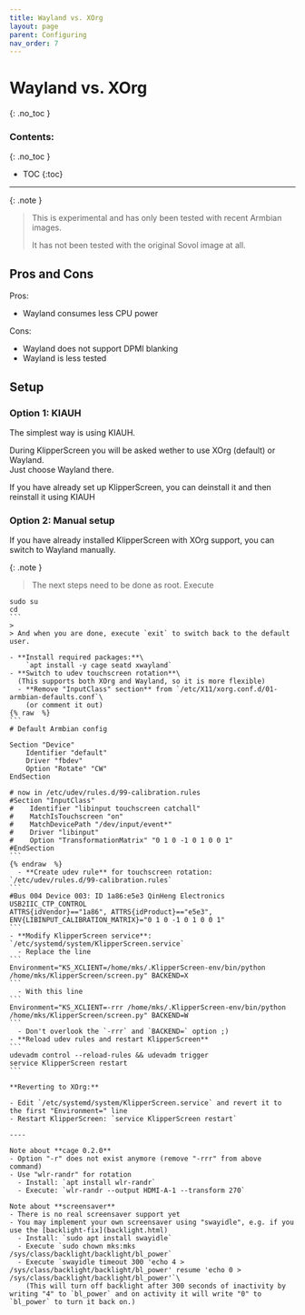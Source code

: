 ```yaml
---
title: Wayland vs. XOrg
layout: page
parent: Configuring
nav_order: 7
---
```

# Wayland vs. XOrg
{: .no_toc }
### Contents:
{: .no_toc }
- TOC
{:toc}
----

{: .note }
> This is experimental and has only been tested with recent Armbian images.
>
> It has not been tested with the original Sovol image at all.

## Pros and Cons

Pros:
- Wayland consumes less CPU power

Cons:
- Wayland does not support DPMI blanking
- Wayland is less tested

## Setup

### Option 1: KIAUH

The simplest way is using KIAUH.

During KlipperScreen you will be asked wether to use XOrg (default) or Wayland.\
Just choose Wayland there.

If you have already set up KlipperScreen, you can deinstall it and then reinstall it using KIAUH

### Option 2: Manual setup

If you have already installed KlipperScreen with XOrg support, you can switch to Wayland manually.

{: .note }
> The next steps need to be done as root. Execute
>
````
sudo su
cd
```
>
> And when you are done, execute `exit` to switch back to the default user.

- **Install required packages:**\
    `apt install -y cage seatd xwayland`
- **Switch to udev touchscreen rotation**\
  (This supports both XOrg and Wayland, so it is more flexible)
  - **Remove "InputClass" section** from `/etc/X11/xorg.conf.d/01-armbian-defaults.conf`\
    (or comment it out)
{% raw  %}
```
# Default Armbian config

Section "Device"
    Identifier "default"
    Driver "fbdev"
    Option "Rotate" "CW"
EndSection

# now in /etc/udev/rules.d/99-calibration.rules
#Section "InputClass"
#    Identifier "libinput touchscreen catchall"
#    MatchIsTouchscreen "on"
#    MatchDevicePath "/dev/input/event*"
#    Driver "libinput"
#    Option "TransformationMatrix" "0 1 0 -1 0 1 0 0 1"
#EndSection
```
{% endraw  %}
  - **Create udev rule** for touchscreen rotation: `/etc/udev/rules.d/99-calibration.rules`
```
#Bus 004 Device 003: ID 1a86:e5e3 QinHeng Electronics USB2IIC_CTP_CONTROL
ATTRS{idVendor}=="1a86", ATTRS{idProduct}=="e5e3", ENV{LIBINPUT_CALIBRATION_MATRIX}="0 1 0 -1 0 1 0 0 1"
```
- **Modify KlipperScreen service**: `/etc/systemd/system/KlipperScreen.service`
  - Replace the line
```
Environment="KS_XCLIENT=/home/mks/.KlipperScreen-env/bin/python /home/mks/KlipperScreen/screen.py" BACKEND=X
```
  - With this line
```
Environment="KS_XCLIENT=-rrr /home/mks/.KlipperScreen-env/bin/python /home/mks/KlipperScreen/screen.py" BACKEND=W
```
  - Don't overlook the `-rrr` and `BACKEND=` option ;)
- **Reload udev rules and restart KlipperScreen**
```
udevadm control --reload-rules && udevadm trigger
service KlipperScreen restart
```

**Reverting to XOrg:**

- Edit `/etc/systemd/system/KlipperScreen.service` and revert it to the first "Environment=" line
- Restart KlipperScreen: `service KlipperScreen restart`

----

Note about **cage 0.2.0**
- Option "-r" does not exist anymore (remove "-rrr" from above command)
- Use "wlr-randr" for rotation
  - Install: `apt install wlr-randr`
  - Execute: `wlr-randr --output HDMI-A-1 --transform 270`

Note about **screensaver**
- There is no real screensaver support yet
- You may implement your own screensaver using "swayidle", e.g. if you use the [backlight-fix](backlight.html)
  - Install: `sudo apt install swayidle`
  - Execute `sudo chown mks:mks /sys/class/backlight/backlight/bl_power`
  - Execute `swayidle timeout 300 'echo 4 > /sys/class/backlight/backlight/bl_power' resume 'echo 0 > /sys/class/backlight/backlight/bl_power'`\
    (This will turn off backlight after 300 seconds of inactivity by writing "4" to `bl_power` and on activity it will write "0" to `bl_power` to turn it back on.)

